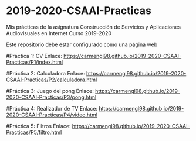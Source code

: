 # 2019-2020-CSAAI-Practicas
Mis prácticas de la asignatura Construcción de Servicios y Aplicaciones Audiovisuales en Internet
Curso 2019-2020  

Este repositorio debe estar configurado como una página web

#Práctica 1: CV
Enlace: https://carmengl98.github.io/2019-2020-CSAAI-Practicas/P1/index.html

#Práctica 2: Calculadora
Enlace: https://carmengl98.github.io/2019-2020-CSAAI-Practicas/P2/calculadora.html

#Práctica 3: Juego del pong
Enlace: https://carmengl98.github.io/2019-2020-CSAAI-Practicas/P3/pong.html

#Práctica 4: Realizador de TV
Enlace: https://carmengl98.github.io/2019-2020-CSAAI-Practicas/P4/video.html

#Práctica 5: Filtros
Enlace: https://carmengl98.github.io/2019-2020-CSAAI-Practicas/P5/filtro.html
